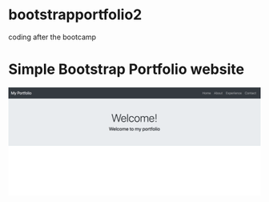 # bootstrapportfolio2

coding after the bootcamp

# Simple Bootstrap Portfolio website
![](assets/images/homepage.png)



